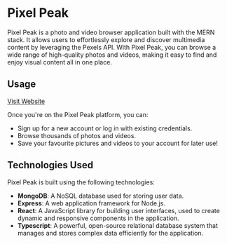 # Pixel Peak

Pixel Peak is a photo and video browser application built with the MERN stack. It allows users to effortlessly explore and discover multimedia content by leveraging the Pexels API. With Pixel Peak, you can browse a wide range of high-quality photos and videos, making it easy to find and enjoy visual content all in one place.

## Usage

[Visit Website](http://18.225.95.230:5173)

Once you're on the Pixel Peak platform, you can:

- Sign up for a new account or log in with existing credentials.
- Browse thousands of photos and videos.
- Save your favourite pictures and videos to your account for later use!

## Technologies Used

Pixel Peak is built using the following technologies:

- **MongoDB**: A NoSQL database used for storing user data.
- **Express**: A web application framework for Node.js.
- **React**:  A JavaScript library for building user interfaces, used to create dynamic and responsive components in the application.
- **Typescript**: A powerful, open-source relational database system that manages and stores complex data efficiently for the application.


